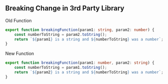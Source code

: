 ## Breaking Change in 3rd Party Library

Old Function
```typescript
export function breakingFunction(param1: string, param2: number) {
    const numberToString = param2.toString();
    return `${param1} is a string and ${numberToString} was a number`;
}
```

New Function
```typescript
export function breakingFunction(param1: number, param2: string) {
    const numberToString = param1.toString();
    return `${param2} is a string and ${numberToString} was a number`;
}
```